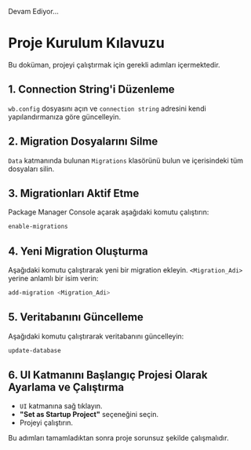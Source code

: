Devam Ediyor...

# Proje Kurulum Kılavuzu

Bu doküman, projeyi çalıştırmak için gerekli adımları içermektedir.

## 1. Connection String'i Düzenleme
`wb.config` dosyasını açın ve `connection string` adresini kendi yapılandırmanıza göre güncelleyin.

## 2. Migration Dosyalarını Silme
`Data` katmanında bulunan `Migrations` klasörünü bulun ve içerisindeki tüm dosyaları silin.

## 3. Migrationları Aktif Etme
Package Manager Console açarak aşağıdaki komutu çalıştırın:
```powershell
enable-migrations
```

## 4. Yeni Migration Oluşturma
Aşağıdaki komutu çalıştırarak yeni bir migration ekleyin. `<Migration_Adi>` yerine anlamlı bir isim verin:
```powershell
add-migration <Migration_Adi>
```

## 5. Veritabanını Güncelleme
Aşağıdaki komutu çalıştırarak veritabanını güncelleyin:
```powershell
update-database
```

## 6. UI Katmanını Başlangıç Projesi Olarak Ayarlama ve Çalıştırma
- `UI` katmanına sağ tıklayın.
- **"Set as Startup Project"** seçeneğini seçin.
- Projeyi çalıştırın.

Bu adımları tamamladıktan sonra proje sorunsuz şekilde çalışmalıdır.


